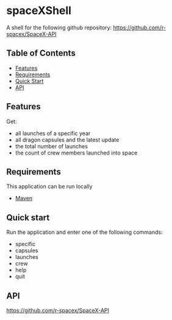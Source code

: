 # spaceXShell
A shell for the following github repository: https://github.com/r-spacex/SpaceX-API

## Table of Contents
- [Features](#features)
- [Requirements](#requirements)
- [Quick Start](#quick-start)
- [API](#requirements)

## Features
Get:
* all launches of a specific year
* all dragon capsules and the latest update
* the total number of launches
* the count of crew members launched into space

## Requirements
This application can be run locally

* [Maven](https://maven.apache.org/download.cgi)

## Quick start
Run the application and enter one of the following commands:
* specific
* capsules
* launches
* crew
* help
* quit

## API
https://github.com/r-spacex/SpaceX-API
